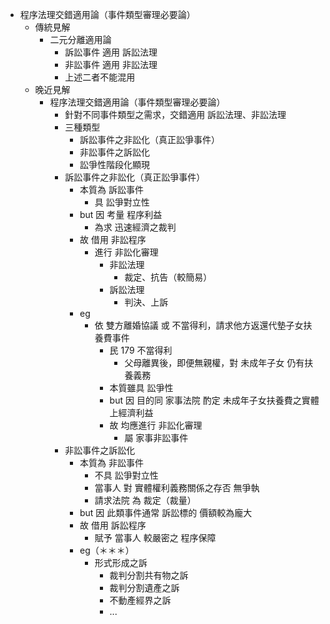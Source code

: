 - 程序法理交錯適用論（事件類型審理必要論）
	- 傳統見解
		- 二元分離適用論
			- 訴訟事件 適用 訴訟法理 
			- 非訟事件 適用 非訟法理
			- 上述二者不能混用
	- 晚近見解
		- 程序法理交錯適用論（事件類型審理必要論）
			- 針對不同事件類型之需求，交錯適用 訴訟法理、非訟法理
			- 三種類型
				- 訴訟事件之非訟化（真正訟爭事件）
				- 非訟事件之訴訟化
				- 訟爭性階段化顯現
			- 訴訟事件之非訟化（真正訟爭事件）
				- 本質為 訴訟事件
					- 具 訟爭對立性
				- but 因 考量 程序利益
					- 為求 迅速經濟之裁判
				- 故 借用 非訟程序
					- 進行 非訟化審理
						- 非訟法理
							- 裁定、抗告（較簡易）
						- 訴訟法理
							- 判決、上訴
				- eg
					- 依 雙方離婚協議 或 不當得利，請求他方返還代墊子女扶養費事件
						- 民 179 不當得利
							- 父母離異後，即便無親權，對 未成年子女 仍有扶養義務
						- 本質雖具 訟爭性
						- but 因 目的同 家事法院 酌定 未成年子女扶養費之實體上經濟利益 
						- 故 均應進行 非訟化審理
							- 屬 家事非訟事件
			- 非訟事件之訴訟化
				- 本質為 非訟事件
					- 不具 訟爭對立性
					- 當事人 對 實體權利義務關係之存否 無爭執
					- 請求法院 為 裁定（裁量）
				- but 因 此類事件通常 訴訟標的 價額較為龐大
				- 故 借用 訴訟程序
					- 賦予 當事人 較嚴密之 程序保障
				- eg（＊＊＊）
					- 形式形成之訴
						- 裁判分割共有物之訴
						- 裁判分割遺產之訴
						- 不動產經界之訴
						- ...